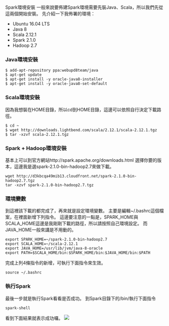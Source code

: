#
Spark環境安裝
一般來說要佈建Spark環境需要先裝Java、Scala，所以我們先從這兩個開始安裝。
先介紹一下我佈署的環境：
- Ubuntu 16.04 LTS
- Java 8
- Scala 2.12.1
- Spark 2.1.0
- Hadoop 2.7

### Java環境安裝
```
$ add-apt-repository ppa:webupd8team/java
$ apt-get update
$ apt-get install -y oracle-java8-installer
$ apt-get install -y oracle-java8-set-default
```
### Scala環境安裝
因為我想裝在HOME目錄，所以cd到HOME目錄，這邊可以依照自行決定下載路徑。
```
$ cd ~
$ wget http://downloads.lightbend.com/scala/2.12.1/scala-2.12.1.tgz
$ tar -xzvf scala-2.12.1.tgz
```
### Spark + Hadoop環境安裝
基本上可以到官方網站http://spark.apache.org/downloads.html
選擇你要的版本，這邊我是選spark-2.1.0-bin-hadoop2.7來做下載。
```
wget http://d3kbcqa49mib13.cloudfront.net/spark-2.1.0-bin-hadoop2.7.tgz
tar -xzvf spark-2.1.0-bin-hadoop2.7.tgz
```
### 環境變數
到這裡該下載的都完成了，再來就是設定環境變數。
主要是編輯~/.bashrc這個檔案，在裡面新增下列指令。
這邊要注意的一點是，SPARK_HOME與SCALA_HOME這邊是我剛剛下載的路徑，所以請按照自己環境設定。
而JAVA_HOME一般來講是不用動的。
```
export SPARK_HOME=~/spark-2.1.0-bin-hadoop2.7
export SCALA_HOME=~/scala-2.12.1
export JAVA_HOME=/usr/lib/jvm/java-8-oracle
export PATH=$SCALA_HOME/bin:$SPARK_HOME/bin:$JAVA_HOME/bin:$PATH
```
完成上列4條指令的新增，可執行下面指令來生效。
```
source ~/.bashrc
```
### 執行Spark
最後一步就是執行Spark看看是否成功。
到Spark目錄下的/bin/執行下面指令
```
spark-shell
```
看到下面結果就表示成功囉。
![](/assets/Spark-Shell.png)






